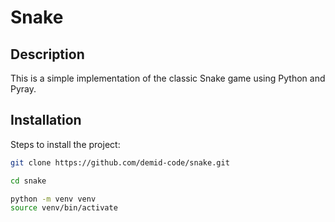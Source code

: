 # Snake

## Description
This is a simple implementation of the classic Snake game using Python and Pyray.

## Installation
Steps to install the project:
```sh
git clone https://github.com/demid-code/snake.git

cd snake

python -m venv venv
source venv/bin/activate